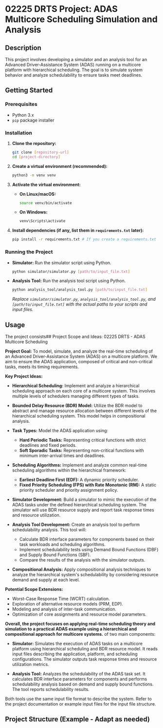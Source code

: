 # 02225 DRTS Project: ADAS Multicore Scheduling Simulation and Analysis

## Description

This project involves developing a simulator and an analysis tool for an Advanced Driver-Assistance System (ADAS) running on a multicore platform with hierarchical scheduling.  The goal is to simulate system behavior and analyze schedulability to ensure tasks meet deadlines.

## Getting Started

### Prerequisites

*   Python 3.x
*   `pip` package installer

### Installation

1.  **Clone the repository:**
    ```bash
    git clone [repository-url]
    cd [project-directory]
    ```

2.  **Create a virtual environment (recommended):**
    ```bash
    python3 -m venv venv
    ```

3.  **Activate the virtual environment:**
    *   **On Linux/macOS:**
        ```bash
        source venv/bin/activate
        ```
    *   **On Windows:**
        ```bash
        venv\Scripts\activate
        ```

4.  **Install dependencies (if any, list them in `requirements.txt` later):**
    ```bash
    pip install -r requirements.txt # If you create a requirements.txt file
    ```

### Running the Project

*   **Simulator:**  Run the simulator script using Python.
    ```bash
    python simulator/simulator.py [path/to/input_file.txt]
    ```
*   **Analysis Tool:** Run the analysis tool script using Python.
    ```bash
    python analysis_tool/analysis_tool.py [path/to/input_file.txt]
    ```
    *Replace `simulator/simulator.py`, `analysis_tool/analysis_tool.py`, and `[path/to/input_file.txt]` with the actual paths to your scripts and input files.*

## Usage

The project consists## Project Scope and Ideas: 02225 DRTS - ADAS Multicore Scheduling

**Project Goal:**  To model, simulate, and analyze the real-time scheduling of an Advanced Driver-Assistance System (ADAS) on a multicore platform.  We aim to ensure the ADAS application, composed of critical and non-critical tasks, meets its timing requirements.

**Key Project Ideas:**

*   **Hierarchical Scheduling:** Implement and analyze a hierarchical scheduling approach on each core of a multicore system. This involves multiple levels of schedulers managing different types of tasks.

*   **Bounded Delay Resource (BDR) Model:** Utilize the BDR model to abstract and manage resource allocation between different levels of the hierarchical scheduling system. This model helps in compositional analysis.

*   **Task Types:**  Model the ADAS application using:
    *   **Hard Periodic Tasks:** Representing critical functions with strict deadlines and fixed periods.
    *   **Soft Sporadic Tasks:** Representing non-critical functions with minimum inter-arrival times and deadlines.

*   **Scheduling Algorithms:** Implement and analyze common real-time scheduling algorithms within the hierarchical framework:
    *   **Earliest Deadline First (EDF):**  A dynamic priority scheduler.
    *   **Fixed Priority Scheduling (FPS) with Rate Monotonic (RM):** A static priority scheduler and priority assignment policy.

*   **Simulator Development:** Build a simulator to mimic the execution of the ADAS tasks under the defined hierarchical scheduling system.  The simulator will use BDR resource supply and report task response times and resource utilization.

*   **Analysis Tool Development:** Create an analysis tool to perform schedulability analysis. This tool will:
    *   Calculate BDR interface parameters for components based on their task workloads and scheduling algorithms.
    *   Implement schedulability tests using Demand Bound Functions (DBF) and Supply Bound Functions (SBF).
    *   Compare the results of the analysis with the simulator outputs.

*   **Compositional Analysis:** Apply compositional analysis techniques to analyze the hierarchical system's schedulability by considering resource demand and supply at each level.

**Potential Scope Extensions:**

*   Worst-Case Response Time (WCRT) calculation.
*   Exploration of alternative resource models (PRM, EDP).
*   Modeling and analysis of inter-task communication.
*   Optimization of core assignments and resource model parameters.

**Overall, the project focuses on applying real-time scheduling theory and simulation to a practical ADAS example using a hierarchical and compositional approach for multicore systems.** of two main components:

*   **Simulator:** Simulates the execution of ADAS tasks on a multicore platform using hierarchical scheduling and BDR resource model. It reads input files describing the application, platform, and scheduling configurations. The simulator outputs task response times and resource utilization metrics.

*   **Analysis Tool:**  Analyzes the schedulability of the ADAS task set. It calculates BDR interface parameters for components and performs schedulability analysis based on demand and supply bound functions. The tool reports schedulability results.

Both tools use the same input file format to describe the system.  Refer to the project documentation or example input files for the input file structure.

## Project Structure (Example - Adapt as needed)
